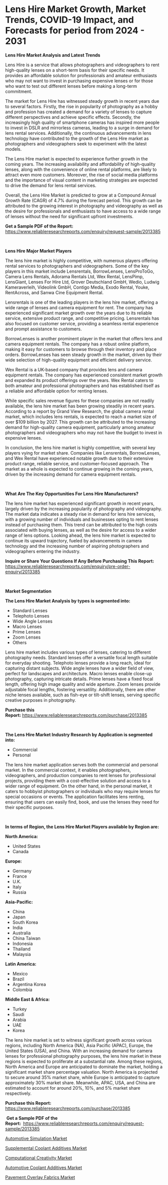 <p><h1>Lens Hire Market Growth, Market Trends, COVID-19 Impact, and Forecasts for period from 2024 - 2031</h1></p><p><strong>Lens Hire Market Analysis and Latest Trends</strong></p>
<p><p>Lens Hire is a service that allows photographers and videographers to rent high-quality lenses on a short-term basis for their specific needs. It provides an affordable solution for professionals and amateur enthusiasts who may not want to invest in purchasing expensive lenses or for those who want to test out different lenses before making a long-term commitment.</p><p>The market for Lens Hire has witnessed steady growth in recent years due to several factors. Firstly, the rise in popularity of photography as a hobby and profession has created a demand for a variety of lenses to capture different perspectives and achieve specific effects. Secondly, the increasingly high quality of smartphone cameras has inspired more people to invest in DSLR and mirrorless cameras, leading to a surge in demand for lens rental services. Additionally, the continuous advancements in lens technology have contributed to the growth of the Lens Hire market as photographers and videographers seek to experiment with the latest models.</p><p>The Lens Hire market is expected to experience further growth in the coming years. The increasing availability and affordability of high-quality lenses, along with the convenience of online rental platforms, are likely to attract even more customers. Moreover, the rise of social media platforms and the importance of visual content in marketing strategies are expected to drive the demand for lens rental services.</p><p>Overall, the Lens Hire Market is predicted to grow at a Compound Annual Growth Rate (CAGR) of 4.7% during the forecast period. This growth can be attributed to the growing interest in photography and videography as well as the desire for professionals and enthusiasts to have access to a wide range of lenses without the need for significant upfront investments.</p></p>
<p><strong>Get a Sample PDF of the Report:&nbsp;</strong> <a href="https://www.reliableresearchreports.com/enquiry/request-sample/2013385">https://www.reliableresearchreports.com/enquiry/request-sample/2013385</a></p>
<p>&nbsp;</p>
<p><strong>Lens Hire Major Market Players</strong></p>
<p><p>The lens hire market is highly competitive, with numerous players offering rental services to photographers and videographers. Some of the key players in this market include Lensrentals, BorrowLenses, LensProToGo, Camera Lens Rentals, Adorama Rentals Ltd, Wex Rental, LensPimp, LensGiant, Lenses For Hire Ltd, Grover Deutschland GmbH, Wedio, Ludwig Kameraverleih, Videolink GmbH, Contigo Media, Exodo Rental, Youke, RentAcross, and Sanwa Cine Equipment Rental.</p><p>Lensrentals is one of the leading players in the lens hire market, offering a wide range of lenses and camera equipment for rent. The company has experienced significant market growth over the years due to its reliable service, extensive product range, and competitive pricing. Lensrentals has also focused on customer service, providing a seamless rental experience and prompt assistance to customers.</p><p>BorrowLenses is another prominent player in the market that offers lens and camera equipment rentals. The company has a robust online platform, making it easy for customers to browse through their inventory and place orders. BorrowLenses has seen steady growth in the market, driven by their wide selection of high-quality equipment and efficient delivery service.</p><p>Wex Rental is a UK-based company that provides lens and camera equipment rentals. The company has experienced consistent market growth and expanded its product offerings over the years. Wex Rental caters to both amateur and professional photographers and has established itself as a reliable and affordable option for renting lenses.</p><p>While specific sales revenue figures for these companies are not readily available, the lens hire market has been growing steadily in recent years. According to a report by Grand View Research, the global camera rental market, which includes lens rentals, is expected to reach a market size of over $109 billion by 2027. This growth can be attributed to the increasing demand for high-quality camera equipment, particularly among amateur photographers and videographers who may not have the budget to invest in expensive lenses.</p><p>In conclusion, the lens hire market is highly competitive, with several key players vying for market share. Companies like Lensrentals, BorrowLenses, and Wex Rental have experienced notable growth due to their extensive product range, reliable service, and customer-focused approach. The market as a whole is expected to continue growing in the coming years, driven by the increasing demand for camera equipment rentals.</p></p>
<p>&nbsp;</p>
<p><strong>What Are The Key Opportunities For Lens Hire Manufacturers?</strong></p>
<p><p>The lens hire market has experienced significant growth in recent years, largely driven by the increasing popularity of photography and videography. The market data indicates a steady rise in demand for lens hire services, with a growing number of individuals and businesses opting to rent lenses instead of purchasing them. This trend can be attributed to the high costs associated with buying lenses, as well as the desire for access to a wider range of lens options. Looking ahead, the lens hire market is expected to continue its upward trajectory, fueled by advancements in camera technology and the increasing number of aspiring photographers and videographers entering the industry.</p></p>
<p><strong>Inquire or Share Your Questions If Any Before Purchasing This Report:</strong> <a href="https://www.reliableresearchreports.com/enquiry/pre-order-enquiry/2013385">https://www.reliableresearchreports.com/enquiry/pre-order-enquiry/2013385</a></p>
<p>&nbsp;</p>
<p><strong>Market Segmentation</strong></p>
<p><strong>The Lens Hire Market Analysis by types is segmented into:</strong></p>
<p><ul><li>Standard Lenses</li><li>Telephoto Lenses</li><li>Wide Angle Lenses</li><li>Macro Lenses</li><li>Prime Lenses</li><li>Zoom Lenses</li><li>Others</li></ul></p>
<p><p>Lens hire market includes various types of lenses, catering to different photography needs. Standard lenses offer a versatile focal length suitable for everyday shooting. Telephoto lenses provide a long reach, ideal for capturing distant subjects. Wide angle lenses have a wider field of view, perfect for landscapes and architecture. Macro lenses enable close-up photography, capturing intricate details. Prime lenses have a fixed focal length, offering high image quality and wide aperture. Zoom lenses provide adjustable focal lengths, fostering versatility. Additionally, there are other niche lenses available, such as fish-eye or tilt-shift lenses, serving specific creative purposes in photography.</p></p>
<p><strong>Purchase this Report:&nbsp;</strong><a href="https://www.reliableresearchreports.com/purchase/2013385">https://www.reliableresearchreports.com/purchase/2013385</a></p>
<p>&nbsp;</p>
<p><strong>The Lens Hire Market Industry Research by Application is segmented into:</strong></p>
<p><ul><li>Commercial</li><li>Personal</li></ul></p>
<p><p>The lens hire market application serves both the commercial and personal market. In the commercial context, it enables photographers, videographers, and production companies to rent lenses for professional projects, providing them with a cost-effective solution and access to a wider range of equipment. On the other hand, in the personal market, it caters to hobbyist photographers or individuals who may require lenses for special occasions or events. The application facilitates lens renting, ensuring that users can easily find, book, and use the lenses they need for their specific purposes.</p></p>
<p>&nbsp;</p>
<p><strong>In terms of Region, the Lens Hire Market Players available by Region are:</strong></p>
<p>
    <p> <strong> North America: </strong>
        <ul>
            <li>United States</li>
            <li>Canada</li>
        </ul>
        </p> 
    <p> <strong> Europe: </strong>
        <ul>
            <li>Germany</li>
            <li>France</li>
            <li>U.K.</li>
            <li>Italy</li>
            <li>Russia</li>
        </ul>
        </p> 
    <p> <strong> Asia-Pacific: </strong>
        <ul>
            <li>China</li>
            <li>Japan</li>
            <li>South Korea</li>
            <li>India</li>
            <li>Australia</li>
            <li>China Taiwan</li>
            <li>Indonesia</li>
            <li>Thailand</li>
            <li>Malaysia</li>
        </ul>
        </p> 
    <p> <strong> Latin America: </strong>
        <ul>
            <li>Mexico</li>
            <li>Brazil</li>
            <li>Argentina Korea</li>
            <li>Colombia</li>
        </ul>
        </p> 
    <p> <strong> Middle East & Africa: </strong>
        <ul>
            <li>Turkey</li>
            <li>Saudi</li>
            <li>Arabia</li>
            <li>UAE</li>
            <li>Korea</li>
        </ul>
    </p>
    </p>
<p><p>The lens hire market is set to witness significant growth across various regions, including North America (NA), Asia Pacific (APAC), Europe, the United States (USA), and China. With an increasing demand for camera lenses for professional photography purposes, the lens hire market in these regions is expected to proliferate at a substantial rate. Among these regions, North America and Europe are anticipated to dominate the market, holding a significant market share percentage valuation. North America is projected to secure around 35% market share, while Europe is anticipated to capture approximately 30% market share. Meanwhile, APAC, USA, and China are estimated to account for around 20%, 10%, and 5% market share respectively.</p></p>
<p><strong>Purchase this Report: </strong><a href="https://www.reliableresearchreports.com/purchase/2013385">https://www.reliableresearchreports.com/purchase/2013385</a></p>
<p>&nbsp;<strong>Get a Sample PDF of the Report:&nbsp;&nbsp;</strong><a href="https://www.reliableresearchreports.com/enquiry/request-sample/2013385">https://www.reliableresearchreports.com/enquiry/request-sample/2013385</a></p>
<p><strong></strong></p>
<p><p><a href="https://github.com/sofayahoo2023/Market-Research-Report-List-2/blob/main/automotive-simulation-market.md">Automotive Simulation Market</a></p><p><a href="https://medium.com/@caylawisoky8698/supplemental-coolant-additives-market-size-reveals-the-best-marketing-channels-in-global-industry-6d0aec0b70bf">Supplemental Coolant Additives Market</a></p><p><a href="https://github.com/vimar16th/Market-Research-Report-List-2/blob/main/computational-creativity-market.md">Computational Creativity Market</a></p><p><a href="https://medium.com/@caylawisoky8698/decoding-automotive-coolant-additives-market-metrics-market-share-trends-and-growth-patterns-df299954a1a1">Automotive Coolant Additives Market</a></p><p><a href="https://medium.com/@caylawisoky8698/pavement-overlay-fabrics-market-size-and-market-trends-complete-industry-overview-2024-to-2031-e1039eae9372">Pavement Overlay Fabrics Market</a></p></p>